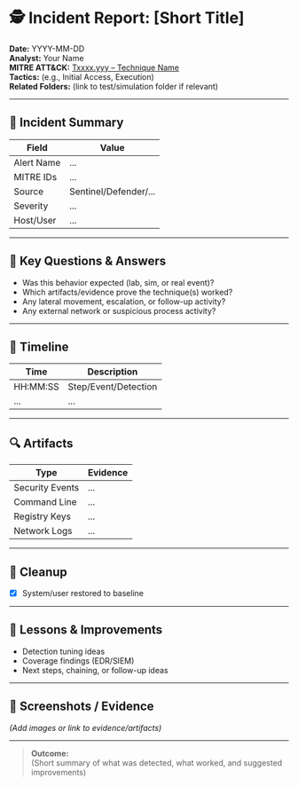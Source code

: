 # 🕵️ Incident Report: [Short Title]

**Date:** YYYY-MM-DD  
**Analyst:** Your Name  
**MITRE ATT&CK:** [Txxxx.yyy – Technique Name](https://attack.mitre.org/techniques/Txxxx/yyy/)  
**Tactics:** (e.g., Initial Access, Execution)  
**Related Folders:** (link to test/simulation folder if relevant)

---

## 🎯 Incident Summary

| Field         | Value                |
| ------------- | -------------------- |
| Alert Name    | ...                  |
| MITRE IDs     | ...                  |
| Source        | Sentinel/Defender/...|
| Severity      | ...                  |
| Host/User     | ...                  |

---

## 🧠 Key Questions & Answers

- Was this behavior expected (lab, sim, or real event)?
- Which artifacts/evidence prove the technique(s) worked?
- Any lateral movement, escalation, or follow-up activity?
- Any external network or suspicious process activity?

---

## 📂 Timeline

| Time         | Description                                   |
| ------------ | --------------------------------------------- |
| HH:MM:SS     | Step/Event/Detection                          |
| ...          | ...                                           |

---

## 🔍 Artifacts

| Type             | Evidence             |
| ---------------- | ------------------- |
| Security Events  | ...                 |
| Command Line     | ...                 |
| Registry Keys    | ...                 |
| Network Logs     | ...                 |

---

## 🧼 Cleanup

- [x] System/user restored to baseline

---

## 📝 Lessons & Improvements

- Detection tuning ideas
- Coverage findings (EDR/SIEM)
- Next steps, chaining, or follow-up ideas

---

## 📸 Screenshots / Evidence

*(Add images or link to evidence/artifacts)*

---

> **Outcome:**  
> (Short summary of what was detected, what worked, and suggested improvements)
